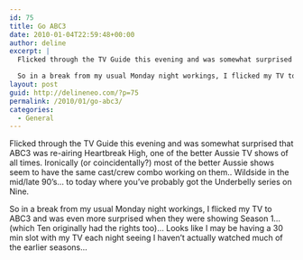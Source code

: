 ```yaml
---
id: 75
title: Go ABC3
date: 2010-01-04T22:59:48+00:00
author: deline
excerpt: |
  Flicked through the TV Guide this evening and was somewhat surprised that ABC3 was re-airing Heartbreak High, one of the better Aussie TV shows of all times. Ironically (or coincidentally?) most of the better Aussie shows seem to have the same cast/crew combo working on them.. Wildside in the mid/late 90's... to today where you've probably got the Underbelly series on Nine.

  So in a break from my usual Monday night workings, I flicked my TV to ABC3 and was even more surprised when they were showing Season 1... (which Ten originally had the rights too)... Looks like I may be having a 30 min slot with my TV each night seeing I haven't actually watched much of the earlier seasons...
layout: post
guid: http://delineneo.com/?p=75
permalink: /2010/01/go-abc3/
categories:
  - General
---
```

Flicked through the TV Guide this evening and was somewhat surprised that ABC3 was re-airing Heartbreak High, one of the better Aussie TV shows of all times. Ironically (or coincidentally?) most of the better Aussie shows seem to have the same cast/crew combo working on them.. Wildside in the mid/late 90&#8217;s&#8230; to today where you&#8217;ve probably got the Underbelly series on Nine.

So in a break from my usual Monday night workings, I flicked my TV to ABC3 and was even more surprised when they were showing Season 1&#8230; (which Ten originally had the rights too)&#8230; Looks like I may be having a 30 min slot with my TV each night seeing I haven&#8217;t actually watched much of the earlier seasons&#8230;
